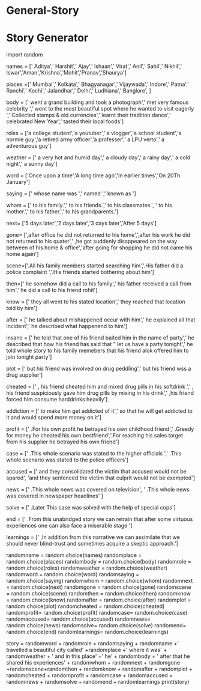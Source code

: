 # General-Story
# Story Generator

import random


names = [' Aditya',' Harshit',' Ajay',' Ishaan',' Virat',' Anil',' Sahil',' Nikhil',' Iswar','Aman','Krishna','Mohit','Pranav','Shaurya']

places =[' Mumbai',' Kolkata',' Bhagyanagar',' Vijaywada',' Indore',' Patna',' Ranchi',' Kochi',' Jalandhar',' Delhi',' Ludhiana',' Banglore', ]

body = [' went a grand building and took a photograph',' met very famous celebrity ',' went to the most beautiful spot where he wanted to visit eagerly ',' Collected stamps & old currencies',' learnt their tradition dance',' celebrated New Year',' tasted their local foods']

roles = ['a college student','a youtuber',' a vlogger','a school student','a normie guy','a retired army officer','a professer',' a LPU verto',' a adventurous guy']

weather = [' a very hot and humid day',' a cloudy day',' a rainy day',' a cold night',' a sunny day']

word = ['Once upon a time','A long time ago','In earlier times','On 20Th January']

saying = [' whose name was ',' named ',' known as ']

whom = [' to his family.',' to his friends.',' to his classmates.', ' to his mother.',' to his father.',' to his grandparents.']

next= ['5 days later','2 days later','3 days later','After 5 days']

gone= [',after office he did not returned to his home',',after his work he did not returned to his quater',' ,he got suddenly disappeared on the way between of his home & office','after going for shopping he did not came his home again']

scene=['.All his family members started searching him','.His father did a police complaint ','.His friends started bothering about him']

then=[' he somehow did a call to his family',' his father received a call from him',' he did a call to his friend rohit']

know = [' they all went to his stated location',' they reached that location told by him']

after = [' he talked about mishappened occur with him',' he explained all that incident',' he described what happenend to him']

insane = [' he told that one of his friend baited him in the name of party',' he described that how his friend has said that " let us have a party tonight',' he told whole story to his family memebers that his friend alok offered him to join tonight party']

plot = [' but his friend was involved on drug peddling',' but his friend wss a drug supplier']

cheated = [' , his friend cheated him and mixed drug pills in his softdrink ',' , his friend suspiciously gave him drug pills by mixing in his drink',' ,his friend forced him consume harddrinks heavily']

addiction = [' to make him get addicted of it',' so that he will get addicted to it and would spend more money on it']

profit = [' .For his own profit he betrayed his own childhood friend',' .Greedy for money he cheated his own bestfriend','.For reaching his sales target from his supplier he betrayed his own friend']

case = [' .This whole scenario was stated to the higher officials ',' .This whole scenario was stated to the police officers'] 

accused = [' and they consolidated the victim that accused would not be spared', 'and they sentenced the victim that culprit would not be exempted']

news = [' .This whole news was covered on television', ' .This whole news was covered in newspaper headlines' ]

solve = [' .Later This case was solved with the help of special cops']

end = [' .From this unabridged story we can retrain that after some virtuous experiences one can also face a miserable stage ']

learnings = [' ,In addition from this narrative we can assimilate that we should never blind-trust and sometimes acquire a skeptic approach.']

randomname = random.choice(names)
randomplace = random.choice(places)
randombody = random.choice(body)
randomrole = random.choice(roles)
randomweather = random.choice(weather)
randomword = random.choice(word)
randomsaying = random.choice(saying)
randomwhom = random.choice(whom)
randomnext = random.choice(next)
randomgone = random.choice(gone)
randomscene = random.choice(scene)
randomthen = random.choice(then)
randomknow = random.choice(know)
randomafter = random.choice(after)
randomplot = random.choice(plot)
randomcheated = random.choice(cheated)
randomprofit= random.choice(profit)
randomcase= random.choice(case)
randomaccused= random.choice(accused)
randomnews= random.choice(news)
randomsolve= random.choice(solve)
randomend= random.choice(end)
randomlearnings= random.choice(learnings)

story = randomword + randomrole + randomsaying + randomname +' travelled a beautiful city called' +randomplace +' where it was' + randomweather + ' and in this place'  +' he' + randombody + ' after that he shared his experiences' + randomwhom + randomnext + randomgone +randomscene+randomthen + randomknow + randomafter + randomplot + randomcheated + randomprofit + randomcase + randomaccused + randomnews + randomsolve + randomend + randomlearnings
print(story)
